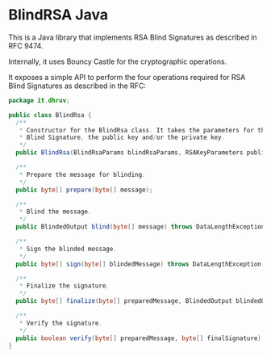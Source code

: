 # BlindRSA Java

This is a Java library that implements RSA Blind Signatures as described in RFC 9474.

Internally, it uses Bouncy Castle for the cryptographic operations.

It exposes a simple API to perform the four operations required for RSA Blind Signatures as described in the RFC:

```java
package it.dhruv;

public class BlindRsa {
  /**
   * Constructor for the BlindRsa class. It takes the parameters for the RSA
   * Blind Signature, the public key and/or the private key.
   */
  public BlindRsa(BlindRsaParams blindRsaParams, RSAKeyParameters publicKey, RSAKeyParameters privateKey);

  /**
   * Prepare the message for blinding.
   */
  public byte[] prepare(byte[] message);

  /**
   * Blind the message.
   */
  public BlindedOutput blind(byte[] message) throws DataLengthException, CryptoException;

  /**
   * Sign the blinded message.
   */
  public byte[] sign(byte[] blindedMessage) throws DataLengthException, CryptoException;

  /**
   * Finalize the signature.
   */
  public byte[] finalize(byte[] preparedMessage, BlindedOutput blindedOutput, byte[] blindSignature);

  /**
   * Verify the signature.
   */
  public boolean verify(byte[] preparedMessage, byte[] finalSignature);
}
```

